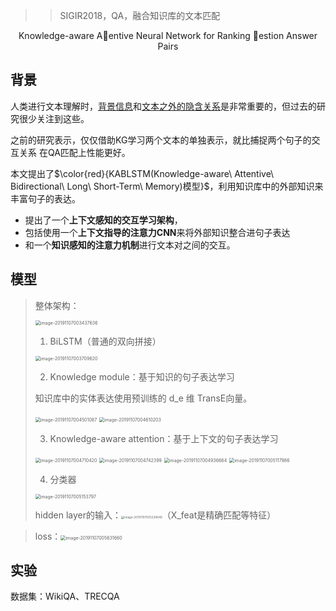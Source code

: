 > > SIGIR2018，QA，融合知识库的文本匹配

<center>Knowledge-aware A￿entive Neural Network for Ranking ￿estion Answer Pairs</center>

## 背景

人类进行文本理解时，<u>背景信息</u>和<u>文本之外的隐含关系</u>是非常重要的，但过去的研究很少关注到这些。

之前的研究表示，仅仅借助KG学习两个文本的单独表示，就比捕捉两个句子的交互关系 在QA匹配上性能更好。



本文提出了$\color{red}{KABLSTM(Knowledge-aware\ Attentive\ Bidirectional\ Long\ Short-Term\ Memory)模型}$，利用知识库中的外部知识来丰富句子的表达。

- 提出了一个**上下文感知的交互学习架构**，
- 包括使用一个**上下文指导的注意力CNN**来将外部知识整合进句子表达
- 和一个**知识感知的注意力机制**进行文本对之间的交互。



## 模型

>整体架构：
>
><img src="/Users/caiyinqiong/Library/Application Support/typora-user-images/image-20191107003437636.png" alt="image-20191107003437636" style="zoom:50%;" />
>
>1. BiLSTM（普通的双向拼接）
>
>   <img src="/Users/caiyinqiong/Library/Application Support/typora-user-images/image-20191107003709620.png" alt="image-20191107003709620" style="zoom:50%;" />
>
>2. Knowledge module：基于知识的句子表达学习
>
>   知识库中的实体表达使用预训练的 d_e 维 TransE向量。
>
>   <img src="/Users/caiyinqiong/Library/Application Support/typora-user-images/image-20191107004501087.png" alt="image-20191107004501087" style="zoom:50%;" />
>
>   <img src="/Users/caiyinqiong/Library/Application Support/typora-user-images/image-20191107004610203.png" alt="image-20191107004610203" style="zoom:50%;" />
>
>3. Knowledge-aware attention：基于上下文的句子表达学习
>
>   <img src="/Users/caiyinqiong/Library/Application Support/typora-user-images/image-20191107004710420.png" alt="image-20191107004710420" style="zoom:50%;" />
>
>   <img src="/Users/caiyinqiong/Library/Application Support/typora-user-images/image-20191107004742399.png" alt="image-20191107004742399" style="zoom:50%;" />
>
>   <img src="/Users/caiyinqiong/Library/Application Support/typora-user-images/image-20191107004936664.png" alt="image-20191107004936664" style="zoom:50%;" />
>
>   <img src="/Users/caiyinqiong/Library/Application Support/typora-user-images/image-20191107005117986.png" alt="image-20191107005117986" style="zoom:50%;" />
>
>4. 分类器
>
>   <img src="/Users/caiyinqiong/Library/Application Support/typora-user-images/image-20191107005153797.png" alt="image-20191107005153797" style="zoom:50%;" />
>
>   hidden layer的输入：<img src="/Users/caiyinqiong/Library/Application Support/typora-user-images/image-20191107005239648.png" alt="image-20191107005239648" style="zoom:33%;" />（X_feat是精确匹配等特征）

> loss：<img src="/Users/caiyinqiong/Library/Application Support/typora-user-images/image-20191107005631660.png" alt="image-20191107005631660" style="zoom:50%;" />

## 实验

数据集：WikiQA、TRECQA

